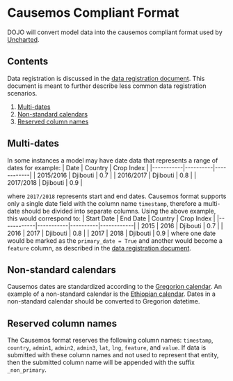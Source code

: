 # Causemos Compliant Format

DOJO will convert model data into the causemos compliant format used by [Uncharted](https://www.uncharted.software/).

## Contents

Data registration is discussed in the [data registration document](https://github.com/jataware/dojo-docs/blob/feature/causemos/data-registration.md). This document is meant to further describe less common data registration scenarios.

1. [Multi-dates](#multi-dates)
2. [Non-standard calendars](#non-standard%20calendars)
3. [Reserved column names](#reserved%20column%20names)



## Multi-dates
In some instances a model may have date data that represents a range of dates for example:
|    Date   | Country  | Crop Index |
|-----------|----------|------------|
| 2015/2016 | Djibouti | 0.7        |
| 2016/2017 | Djibouti | 0.8        |
| 2017/2018 | Djibouti | 0.9        |

 where `2017/2018` represents start and end dates. Causemos format supports only a single date field with the column name `timestamp`, therefore a multi-date should be divided into separate columns. Using the above example, this would correspond to:
| Start Date | End Date  | Country  | Crop Index |
|------------|-----------|----------|------------|
|    2015    |    2016   | Djibouti | 0.7        |
|    2016    |    2017   | Djibouti | 0.8        |
|    2017    |    2018   | Djibouti | 0.9        |
where one date would be marked as the `primary_date = True` and another would become a `feature` column, as described in the [data registration document](https://github.com/jataware/dojo-docs/blob/feature/causemos/data-registration.md).


## Non-standard calendars

Causemos dates are standardized according to the [Gregorion calendar](https://en.wikipedia.org/wiki/Gregorian_calendar). An example of a non-standard calendar is the [Ethiopian calendar](https://en.wikipedia.org/wiki/Ethiopian_calendar). Dates in a non-standard calendar should be converted to Gregorion datetime.


## Reserved column names
The Causemos format reserves the following column names: `timestamp`, `country`, `admin1`, `admin2`, `admin3`, `lat`, `lng`, `feature`, and `value`. If data is submitted with these column names and not used to represent that entity, then the submitted column name will be appended with the suffix `_non_primary`.
